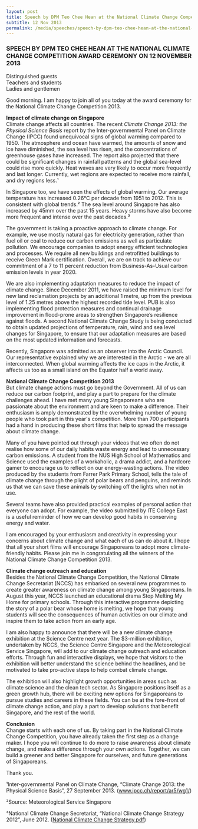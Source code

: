 ```yaml
---
layout: post
title: Speech by DPM Teo Chee Hean at the National Climate Change Competition Award Ceremony on 12 November 2013
subtitle: 12 Nov 2013
permalink: /media/speeches/speech-by-dpm-teo-chee-hean-at-the-national-climate-change-competition-award-ceremony-on-12-november-2013
---
```


### SPEECH BY DPM TEO CHEE HEAN AT THE NATIONAL CLIMATE CHANGE COMPETITION AWARD CEREMONY ON 12 NOVEMBER 2013

Distinguished guests  
Teachers and students  
Ladies and gentlemen

Good morning. I am happy to join all of you today at the award ceremony for the National Climate Change Competition 2013.

**Impact of climate change on Singapore**  
Climate change affects all countries. The recent *Climate Change 2013: the Physical Science Basis* report by the Inter-governmental Panel on Climate Change (IPCC) found unequivocal signs of global warming compared to 1950. The atmosphere and ocean have warmed, the amounts of snow and ice have diminished, the sea level has risen, and the concentrations of greenhouse gases have increased. The report also projected that there could be significant changes in rainfall patterns and the global sea-level could rise more quickly. Heat waves are very likely to occur more frequently and last longer. Currently, wet regions are expected to receive more rainfall, and dry regions less.¹

In Singapore too, we have seen the effects of global warming. Our average temperature has increased 0.26°C per decade from 1951 to 2012. This is consistent with global trends.² The sea level around Singapore has also increased by 45mm over the past 15 years. Heavy storms have also become more frequent and intense over the past decades.³

The government is taking a proactive approach to climate change. For example, we use mostly natural gas for electricity generation, rather than fuel oil or coal to reduce our carbon emissions as well as particulate pollution. We encourage companies to adopt energy efficient technologies and processes. We require all new buildings and retrofitted buildings to receive Green Mark certification. Overall, we are on track to achieve our commitment of a 7 to 11 percent reduction from Business-As-Usual carbon emission levels in year 2020.

We are also implementing adaptation measures to reduce the impact of climate change. Since December 2011, we have raised the minimum level for new land reclamation projects by an additional 1 metre, up from the previous level of 1.25 metres above the highest recorded tide level. PUB is also implementing flood protection measures and continual drainage improvement in flood-prone areas to strengthen Singapore’s resilience against floods. A second National Climate Change Study is being conducted to obtain updated projections of temperature, rain, wind and sea level changes for Singapore, to ensure that our adaptation measures are based on the most updated information and forecasts.

Recently, Singapore was admitted as an observer into the Arctic Council. Our representative explained why we are interested in the Arctic - we are all interconnected. When global warming affects the ice caps in the Arctic, it affects us too as a small island on the Equator half a world away.

**National Climate Change Competition 2013**  
But climate change actions must go beyond the Government. All of us can reduce our carbon footprint, and play a part to prepare for the climate challenges ahead. I have met many young Singaporeans who are passionate about the environment and are keen to make a difference. Their enthusiasm is amply demonstrated by the overwhelming number of young people who took part in this year's competition. More than 700 participants had a hand in producing these short films that help to spread the message about climate change.

Many of you have pointed out through your videos that we often do not realise how some of our daily habits waste energy and lead to unnecessary carbon emissions. A student from the NUS High School of Mathematics and Science used the examples of a workaholic, a drama addict, and a hardcore gamer to encourage us to reflect on our energy-wasting actions. The video produced by the students from Farrer Park Primary School, tells the tale of climate change through the plight of polar bears and penguins, and reminds us that we can save these animals by switching off the lights when not in use.

Several teams have also provided practical examples of personal action that everyone can adopt. For example, the video submitted by ITE College East is a useful reminder of how we can develop good habits in conserving energy and water.

I am encouraged by your enthusiasm and creativity in expressing your concerns about climate change and what each of us can do about it. I hope that all your short films will encourage Singaporeans to adopt more climate-friendly habits. Please join me in congratulating all the winners of the National Climate Change Competition 2013.

**Climate change outreach and education**  
Besides the National Climate Change Competition, the National Climate Change Secretariat (NCCS) has embarked on several new programmes to create greater awareness on climate change among young Singaporeans. In August this year, NCCS launched an educational drama Stop Melting My Home for primary schools. Through this interactive programme depicting the story of a polar bear whose home is melting, we hope that young students will see the consequences of human activities on our climate and inspire them to take action from an early age.

I am also happy to announce that there will be a new climate change exhibition at the Science Centre next year. The $3-million exhibition, undertaken by NCCS, the Science Centre Singapore and the Meteorological Service Singapore, will add to our climate change outreach and education efforts. Through fun and interactive displays, we hope that visitors to the exhibition will better understand the science behind the headlines, and be motivated to take pro-active steps to help combat climate change.

The exhibition will also highlight growth opportunities in areas such as climate science and the clean tech sector. As Singapore positions itself as a green growth hub, there will be exciting new options for Singaporeans to pursue studies and careers in these fields. You can be at the fore-front of climate change action, and play a part to develop solutions that benefit Singapore, and the rest of the world.

**Conclusion**  
Change starts with each one of us. By taking part in the National Climate Change Competition, you have already taken the first step as a change maker. I hope you will continue to do more to raise awareness about climate change, and make a difference through your own actions. Together, we can build a greener and better Singapore for ourselves, and future generations of Singaporeans.

Thank you.

¹Inter-governmental Panel on Climate Change, “Climate Change 2013: the Physical Science Basis”, 27 September 2013. ([<a href="http://www.ipcc.ch/report/ar5/wg1/" target="_blank">www.ipcc.ch/report/ar5/wg1/</a>](http://www.ipcc.ch/report/ar5/wg1/))

²Source: Meteorological Service Singapore

³National Climate Change Secretariat, “National Climate Change Strategy 2012”, June 2012. ([<a href="/docs/default-source/default-document-library/national-climate-change-strategy.pdf" target="_blank">National Climate Change Strategy.pdf</a>](/docs/default-source/default-document-library/national-climate-change-strategy.pdf))